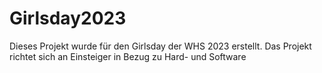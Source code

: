 # Girlsday2023
Dieses Projekt wurde für den Girlsday der WHS 2023 erstellt. Das Projekt richtet sich an Einsteiger in Bezug zu Hard- und Software
